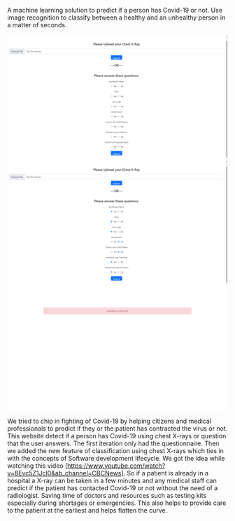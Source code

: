 A machine learning solution to predict if a person has Covid-19 or not.
Use image recognition to classify between a healthy and an unhealthy person in a matter of seconds.

<img src="images/Screenshot 2021-07-11 171431.png">

<img src="images/Screenshot 2021-07-11 172438.png">

<img src="images/Screenshot 2021-07-11 171258.png">

We tried to chip in fighting of Covid-19 by helping citizens and medical professionals to predict if they or the patient has contracted the virus or not.
This website detect if a person has Covid-19 using chest X-rays or question that the user answers.
The first iteration only had the questionnaire. Then we added the new feature of classification using chest X-rays which ties in with the concepts of Software development lifecycle.
We got the idea while watching this video [https://www.youtube.com/watch?v=8Evc5Z1Jcl0&ab_channel=CBCNews]. So if a patient is already in a hospital a X-ray can be taken in a few minutes and any medical staff can predict if the patient has contacted Covid-19 or not without the need of a radiologist. Saving time of doctors and resources such as testing kits especially during shortages or emergencies.
This also helps to provide care to the patient at the earliest and helps flatten the curve.

